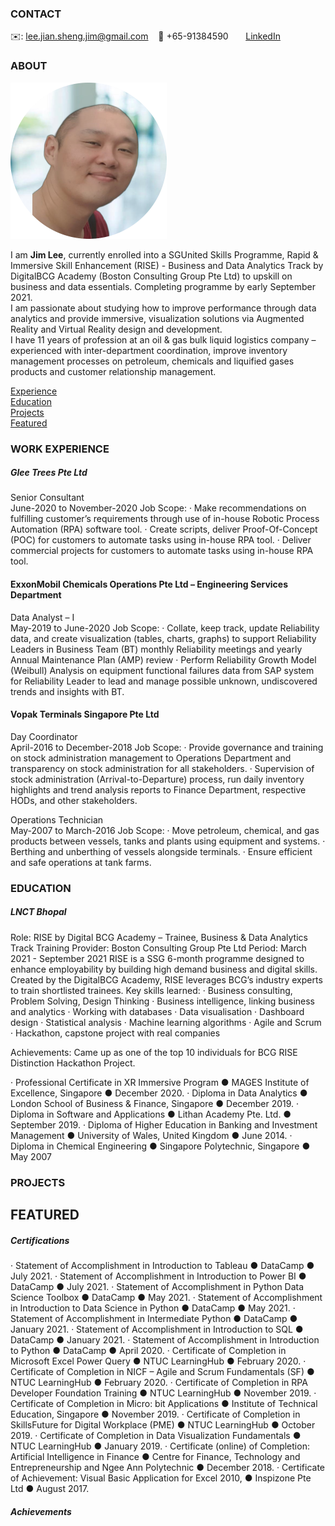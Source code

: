 <!-- CONTACT Section Starts -->
### CONTACT

<!-- Add your details -->
✉️: lee.jian.sheng.jim@gmail.com 
&nbsp;&nbsp; 📲 +65-91384590
&nbsp;&nbsp;&nbsp;&nbsp;&nbsp; [LinkedIn](https://www.linkedin.com/in/jian-sheng-jim-lee-a980b919b/) 
<!-- CONTACT Section Ends -->

<!-- ABOUT Section Starts -->
### ABOUT
<!-- Add link to your picture -->

![alt text](https://github.com/MijE3l/Jim_Lee/raw/main/jim_profile-pic_resized.png)

<!-- Add your details -->

I am __Jim Lee__, currently enrolled into a SGUnited Skills Programme, Rapid & Immersive Skill Enhancement (RISE) - Business and Data Analytics Track by DigitalBCG Academy (Boston Consulting Group Pte Ltd) to upskill on business and data essentials. Completing programme by early September 2021. <br> I am passionate about studying how to improve performance through data analytics and provide immersive, visualization solutions via Augmented Reality and Virtual Reality design and development. <br> I have 11 years of profession at an oil & gas bulk liquid logistics company – experienced with inter-department coordination, improve inventory management processes on petroleum, chemicals and liquified gases products and customer relationship management.


<!-- Add link to the sections -->
[Experience](#experience) <br>
[Education](#education) <br>
[Projects](#projects) <br>
[Featured](#featured) <br> 

<!-- ABOUT Section Ends -->

<!-- EXPERIENCE Section Starts -->
### WORK EXPERIENCE
<!-- Add your details -->
##### Glee Trees Pte Ltd
Senior Consultant<br>
June-2020 to November-2020
Job Scope:
·	Make recommendations on fulfilling customer’s requirements through use of in-house Robotic Process Automation (RPA) software tool.
·	Create scripts, deliver Proof-Of-Concept (POC) for customers to automate tasks using in-house RPA tool.
·	Deliver commercial projects for customers to automate tasks using in-house RPA tool. 

#### ExxonMobil Chemicals Operations Pte Ltd – Engineering Services Department
Data Analyst – I<br>
May-2019 to June-2020
Job Scope:
·	Collate, keep track, update Reliability data, and create visualization (tables, charts, graphs) to support Reliability Leaders in Business Team (BT) monthly Reliability meetings and yearly Annual Maintenance Plan (AMP) review
·	Perform Reliability Growth Model (Weibull) Analysis on equipment functional failures data from SAP system for Reliability Leader to lead and manage possible unknown, undiscovered trends and insights with BT.

#### Vopak Terminals Singapore Pte Ltd
Day Coordinator<br>
April-2016 to December-2018
Job Scope:
·	Provide governance and training on stock administration management to Operations Department and transparency on stock administration for all stakeholders.
·	Supervision of stock administration (Arrival-to-Departure) process, run daily inventory highlights and trend analysis reports to Finance Department, respective HODs, and other stakeholders.

Operations Technician<br>
May-2007 to March-2016
Job Scope:
·	Move petroleum, chemical, and gas products between vessels, tanks and plants using equipment and systems.
·	Berthing and unberthing of vessels alongside terminals.
·	Ensure efficient and safe operations at tank farms.
<!-- EXPERIENCE Section Ends -->

<!-- EDUCATION Section Starts -->
### EDUCATION
<!-- Add your details -->
##### LNCT Bhopal
Role: RISE by Digital BCG Academy – Trainee, Business & Data Analytics Track
Training Provider: Boston Consulting Group Pte Ltd
Period: March 2021 - September 2021 
RISE is a SSG 6-month programme designed to enhance employability by building high demand business and digital skills. Created by the DigitalBCG Academy, RISE leverages BCG’s industry experts to train shortlisted trainees.
Key skills learned:
·	Business consulting, Problem Solving, Design Thinking
·	Business intelligence, linking business and analytics
·	Working with databases
·	Data visualisation
·	Dashboard design
·	Statistical analysis
·	Machine learning algorithms
·	Agile and Scrum
·	Hackathon, capstone project with real companies

Achievements: Came up as one of the top 10 individuals for BCG RISE Distinction Hackathon Project.

·	Professional Certificate in XR Immersive Program ● MAGES Institute of Excellence, Singapore ● December 2020. 
·	Diploma in Data Analytics ● London School of Business & Finance, Singapore ● December 2019.
·	Diploma in Software and Applications ● Lithan Academy Pte. Ltd. ● September 2019.
·	Diploma of Higher Education in Banking and Investment Management ● University of Wales, United Kingdom ● June 2014.
·	Diploma in Chemical Engineering ● Singapore Polytechnic, Singapore ● May 2007
<!-- EDUCATION Section Ends -->

<!-- PROJECTS Section Starts -->
### PROJECTS
<!-- Add your details -->


<!-- PROJECTS Section Ends -->

<!-- FEATURED Section Starts -->
## FEATURED
<!-- Add your details -->
##### Certifications
·	Statement of Accomplishment in Introduction to Tableau ● DataCamp ● July 2021.
·	Statement of Accomplishment in Introduction to Power BI ● DataCamp ● July 2021.
·	Statement of Accomplishment in Python Data Science Toolbox ● DataCamp ● May 2021.
·	Statement of Accomplishment in Introduction to Data Science in Python ● DataCamp ● May 2021.
·	Statement of Accomplishment in Intermediate Python ● DataCamp ● January 2021.
·	Statement of Accomplishment in Introduction to SQL ● DataCamp ● January 2021.
·	Statement of Accomplishment in Introduction to Python ● DataCamp ● April 2020.
·	Certificate of Completion in Microsoft Excel Power Query ● NTUC LearningHub ● February 2020.
·	Certificate of Completion in NICF – Agile and Scrum Fundamentals (SF) ● NTUC LearningHub ● February 2020.
·	Certificate of Completion in RPA Developer Foundation Training ● NTUC LearningHub ● November 2019.
·	Certificate of Completion in Micro: bit Applications ● Institute of Technical Education, Singapore ● November 2019.
·	Certificate of Completion in SkillsFuture for Digital Workplace (PME) ● NTUC LearningHub ● October 2019.
·	Certificate of Completion in Data Visualization Fundamentals ● NTUC LearningHub ● January 2019.
·	Certificate (online) of Completion: Artificial Intelligence in Finance ● Centre for Finance, Technology and Entrepreneurship and Ngee Ann Polytechnic ● December 2018. 
·	Certificate of Achievement: Visual Basic Application for Excel 2010, ● Inspizone Pte Ltd ● August 2017.

##### Achievements

<!-- FEATURED Section Ends -->
